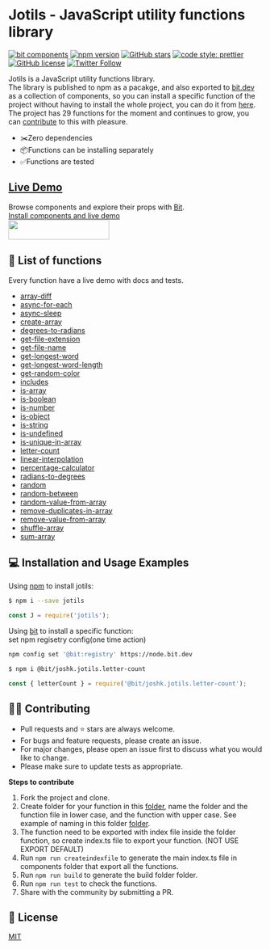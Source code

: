 # Jotils - JavaScript utility functions library
[![bit components](https://img.shields.io/badge/dynamic/json.svg?color=6e3991&label=bit%20components&query=payload.totalComponents&url=https%3A%2F%2Fapi.bit.dev%2Fscope%2Fjoshk%2Fjotils)](https://bit.dev/joshk/jotils) [![npm version](https://badge.fury.io/js/jotils.svg)](http://badge.fury.io/js/jotils) 
[![GitHub stars](https://img.shields.io/github/stars/joshk2/jotils)](https://github.com/JoshK2/jotils/stargazers)
[![code style: prettier](https://img.shields.io/badge/code_style-prettier-ff69b4.svg)](https://github.com/prettier/prettier)
[![GitHub license](https://img.shields.io/badge/license-MIT-blue.svg)](https://raw.githubusercontent.com/JoshK2/jotils/master/LICENSE)
[![Twitter Follow](https://img.shields.io/twitter/follow/joshkuttler)](https://twitter.com/JoshKuttler)

Jotils is a JavaScript utility functions library.  
The library is published to npm as a pacakge, and also exported to [bit.dev](https://bit.dev) as a collection of components, so you can install a specific function of the project without having to install the whole project, you can do it from [here](https://bit.dev/joshk/jotils).  
The project has 29 functions for the moment and continues to grow, you can [contribute](CONTRIBUTING.md) to this with pleasure.  

- ✂️Zero dependencies
- 📦Functions can be installing separately
- ✅Functions are tested

##  [Live Demo](https://bit.dev/joshk/jotils)
Browse components and explore their props with [Bit](https://bit.dev/joshk/jotils).    
[Install components and live demo](https://bit.dev/joshk/jotils)  
<a href="https://bit.dev/joshk/jotils" target="_blank"><img width="200" height="39" src="https://i.imagesup.co/images2/4a64f008951cd66e56d4f1e0141a27df584a1e94.png"></a>

## 🚀 List of functions
Every function have a live demo with docs and tests.
- [array-diff](https://bit.dev/joshk/jotils/array-diff)
- [async-for-each](https://bit.dev/joshk/jotils/async-for-each)
- [async-sleep](https://bit.dev/joshk/jotils/async-sleep)
- [create-array](https://bit.dev/joshk/jotils/create-array)
- [degrees-to-radians](https://bit.dev/joshk/jotils/degrees-to-radians)
- [get-file-extension](https://bit.dev/joshk/jotils/get-file-extension)
- [get-file-name](https://bit.dev/joshk/jotils/get-file-name)
- [get-longest-word](https://bit.dev/joshk/jotils/get-longest-word)
- [get-longest-word-length](https://bit.dev/joshk/jotils/get-longest-word-length)
- [get-random-color](https://bit.dev/joshk/jotils/get-random-color)
- [includes](https://bit.dev/joshk/jotils/includes)
- [is-array](https://bit.dev/joshk/jotils/is-array)
- [is-boolean](https://bit.dev/joshk/jotils/is-boolean)
- [is-number](https://bit.dev/joshk/jotils/is-number)
- [is-object](https://bit.dev/joshk/jotils/is-object)
- [is-string](https://bit.dev/joshk/jotils/is-string)
- [is-undefined](https://bit.dev/joshk/jotils/is-undefined)
- [is-unique-in-array](https://bit.dev/joshk/jotils/is-unique-in-array)
- [letter-count](https://bit.dev/joshk/jotils/letter-count)
- [linear-interpolation](https://bit.dev/joshk/jotils/linear-interpolation)
- [percentage-calculator](https://bit.dev/joshk/jotils/percentage-calculator)
- [radians-to-degrees](https://bit.dev/joshk/jotils/radians-to-degrees)
- [random](https://bit.dev/joshk/jotils/random)
- [random-between](https://bit.dev/joshk/jotils/random-between)
- [random-value-from-array](https://bit.dev/joshk/jotils/random-value-from-array)
- [remove-duplicates-in-array](https://bit.dev/joshk/jotils/remove-duplicates-in-array)
- [remove-value-from-array](https://bit.dev/joshk/jotils/remove-value-from-array)
- [shuffle-array](https://bit.dev/joshk/jotils/shuffle-array)
- [sum-array](https://bit.dev/joshk/jotils/sum-array)


## 💻 Installation and Usage Examples
Using [npm](https://www.npmjs.com/package/jotils) to install jotils:  

```bash
$ npm i --save jotils
```  
```js
const J = require('jotils');
```
  
Using [bit](https://bit.dev/joshk/jotils/letter-count) to install a specific function:  
set npm regisetry config(one time action)
```bash 
npm config set '@bit:registry' https://node.bit.dev
``` 
```bash
$ npm i @bit/joshk.jotils.letter-count
```

```js
const { letterCount } = require('@bit/joshk.jotils.letter-count');
```

## 👾🙌 Contributing
- Pull requests and ⭐ stars are always welcome.
- For bugs and feature requests, please create an issue.  
- For major changes, please open an issue first to discuss what you would like to change.
- Please make sure to update tests as appropriate.

**Steps to contribute**
1) Fork the project and clone.
2) Create folder for your function in this [folder](https://github.com/JoshK2/jotils/tree/master/src/components), name the folder and the function file in lower case, and the function with upper case.
See example of naming in this folder [folder](https://github.com/JoshK2/jotils/tree/master/src/components/letter-count).
3) The function need to be exported with index file inside the folder function, so create index.ts file to export your function. (NOT USE EXPORT DEFAULT)
3) Run `npm run createindexfile` to generate the main index.ts file in components folder that export all the functions.
4) Run `npm run build` to generate the build folder folder.
5) Run `npm run test` to check the functions.
6) Share with the community by submitting a PR.

## 📄 License
[MIT](https://github.com/JoshK2/jotils/blob/master/LICENSE)
